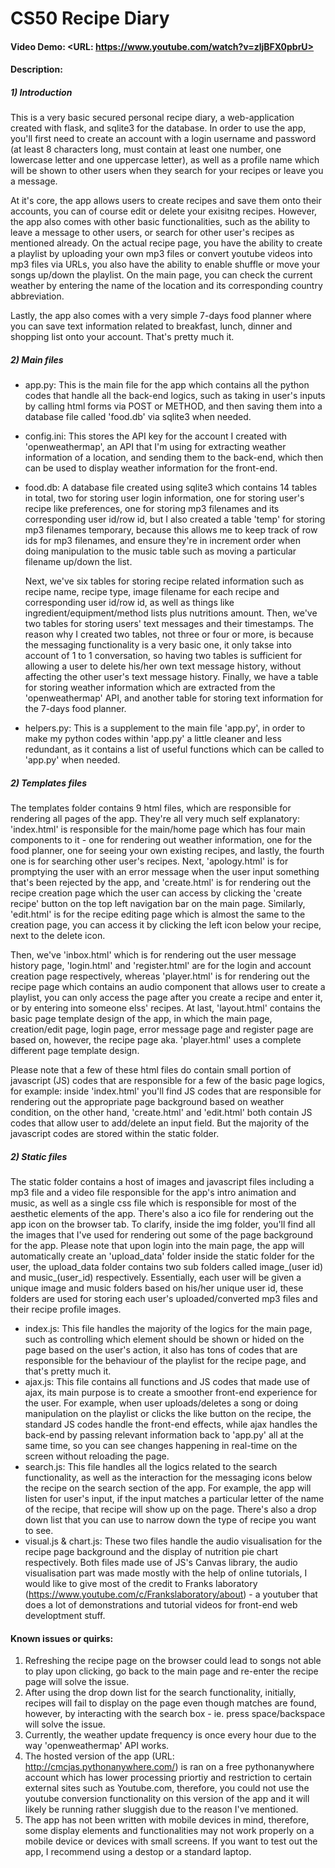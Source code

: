 # CS50 Recipe Diary
#### Video Demo:  <URL: https://www.youtube.com/watch?v=zljBFX0pbrU>
#### Description:
##### **1) Introduction**
  This is a very basic secured personal recipe diary, a web-application created with flask, and sqlite3 for the database. In order to use the app, you'll first need to create an account with a login username and password (at least 8 characters long, must contain at least one number, one lowercase letter and one uppercase letter), as well as a profile name which will be shown to other users when they search for your recipes or leave you a message. 
  
  At it's core, the app allows users to create recipes and save them onto their accounts, you can of course edit or delete your exisitng recipes. However, the app also comes with other basic functionalities, such as the ability to leave a message to other users, or search for other user's recipes as mentioned already. On the actual recipe page, you have the ability to create a playlist by uploading your own mp3 files or convert youtube videos into mp3 files via URLs, you also have the ability to enable shuffle or move your songs up/down the playlist. On the main page, you can check the current weather by entering the name of the location and its corresponding country abbreviation.
  
  Lastly, the app also comes with a very simple 7-days food planner where you can save text information related to breakfast, lunch, dinner and shopping list onto your account. That's pretty much it.
  
##### **2) Main files**
  - app.py: This is the main file for the app which contains all the python codes that handle all the back-end logics, such as taking in user's inputs by calling html forms via POST or METHOD, and then saving them into a database file called 'food.db' via sqlite3 when needed.
  - config.ini: This stores the API key for the account I created with 'openweathermap', an API that I'm using for extracting weather information of a location, and sending them to the back-end, which then can be used to display weather information for the front-end.
  - food.db: A database file created using sqlite3 which contains 14 tables in total, two for storing user login information, one for storing user's recipe like preferences, one for storing mp3 filenames and its corresponding user id/row id, but I also created a table 'temp' for storing mp3 filenames temporary, because this allows me to keep track of row ids for mp3 filenames, and ensure they're in increment order when doing manipulation to the music table such as moving a particular filename up/down the list. 
    
    Next, we've six tables for storing recipe related information such as recipe name, recipe type, image filename for each recipe and corresponding user id/row id, as well as things like ingredient/equipment/method lists plus nutritions amount. Then, we've two tables for storing users' text messages and their timestamps. The reason why I created two tables, not three or four or more, is because the messaging functionality is a very basic one, it only takse into account of 1 to 1 conversation, so having two tables is sufficient for allowing a user to delete his/her own text message history, without affecting the other user's text message history. Finally, we have a table for storing weather information which are extracted from the 'openweathermap' API, and another table for storing text information for the 7-days food planner.
  - helpers.py: This is a supplement to the main file 'app.py', in order to make my python codes within 'app.py' a little cleaner and less redundant, as it contains a list of useful functions which can be called to 'app.py' when needed.
  
##### **2) Templates files**
  The templates folder contains 9 html files, which are responsible for rendering all pages of the app. They're all very much self explanatory: 'index.html' is responsible for the main/home page which has four main components to it - one for rendering out weather information, one for the food planner, one for seeing your own existing recipes, and lastly, the fourth one is for searching other user's recipes. Next, 'apology.html' is for promptying the user with an error message when the user input something that's been rejected by the app, and 'create.html' is for rendering out the recipe creation page which the user can access by clicking the 'create recipe' button on the top left navigation bar on the main page. Similarly, 'edit.html' is for the recipe editing page which is almost the same to the creation page, you can access it by clicking the left icon below your recipe, next to the delete icon.
  
  Then, we've 'inbox.html' which is for rendering out the user message history page, 'login.html' and 'register.html' are for the login and account creation page respectively, whereas 'player.html' is for rendering out the recipe page which contains an audio component that allows user to create a playlist, you can only access the page after you create a recipe and enter it, or by entering into someone elss' recipes. At last, 'layout.html' contains the basic page template design of the app, in which the main page, creation/edit page, login page, error message page and register page are based on, however, the recipe page aka. 'player.html' uses a complete different page template design.
  
  Please note that a few of these html files do contain small portion of javascript (JS) codes that are responsible for a few of the basic page logics, for example: inside 'index.html' you'll find JS codes that are responsible for rendering out the appropriate page background based on weather condition, on the other hand, 'create.html' and 'edit.html' both contain JS codes that allow user to add/delete an input field. But the majority of the javascript codes are stored within the static folder.
  
##### **2) Static files**
  The static folder contains a host of images and javascript files including a mp3 file and a video file responsible for the app's intro animation and music, as well as a single css file which is responsible for most of the aesthetic elements of the app. There's also a ico file for rendering out the app icon on the browser tab. To clarify, inside the img folder, you'll find all the images that I've used for rendering out some of the page background for the app. Please note that upon login into the main page, the app will automatically create an 'upload_data' folder inside the static folder for the user, the upload_data folder contains two sub folders called image_(user id) and music_(user_id) respectively. Essentially, each user will be given a unique image and music folders based on his/her unique user id, these folders are used for storing each user's uploaded/converted mp3 files and their recipe profile images. 
  
  - index.js: This file handles the majority of the logics for the main page, such as controlling which element should be shown or hided on the page based on the user's action, it also has tons of codes that are responsible for the behaviour of the playlist for the recipe page, and that's pretty much it.
  - ajax.js: This file contains all functions and JS codes that made use of ajax, its main purpose is to create a smoother front-end experience for the user. For example, when user uploads/deletes a song or doing manipulation on the playlist or clicks the like button on the recipe, the standard JS codes handle the front-end effects, while ajax handles the back-end by passing relevant information back to 'app.py' all at the same time, so you can see changes happening in real-time on the screen without reloading the page.
  - search.js: This file handles all the logics related to the search functionality, as well as the interaction for the messaging icons below the recipe on the search section of the app. For example, the app will listen for user's input, if the input matches a particular letter of the name of the recipe, that recipe will show up on the page. There's also a drop down list that you can use to narrow down the type of recipe you want to see.
  - visual.js & chart.js: These two files handle the audio visualisation for the recipe page background and the display of nutrition pie chart respectively. Both files made use of JS's Canvas library, the audio visualisation part was made mostly with the help of online tutorials, I would like to give most of the credit to Franks laboratory (https://www.youtube.com/c/Frankslaboratory/about) - a youtuber that does a lot of demonstrations and tutorial videos for front-end web developtment stuff.
  
#### Known issues or quirks:
  1) Refreshing the recipe page on the browser could lead to songs not able to play upon clicking, go back to the main page and re-enter the recipe page will solve the issue.
  2) After using the drop down list for the search functionality, initially, recipes will fail to display on the page even though matches are found, however, by interacting with the search box - ie. press space/backspace will solve the issue.
  3) Currently, the weather update frequency is once every hour due to the way 'openweathermap' API works. 
  4) The hosted version of the app (URL: http://cmcjas.pythonanywhere.com/) is ran on a free pythonanywhere account which has lower processing priortiy and restriction to certain external sites such as Youtube.com, therefore, you could not use the youtube conversion functionality on this version of the app and it will likely be running rather sluggish due to the reason I've mentioned.
  5) The app has not been written with mobile devices in mind, therefore, some display elements and functionalities may not work properly on a mobile device or devices with small screens. If you want to test out the app, I recommend using a destop or a standard laptop.

    
